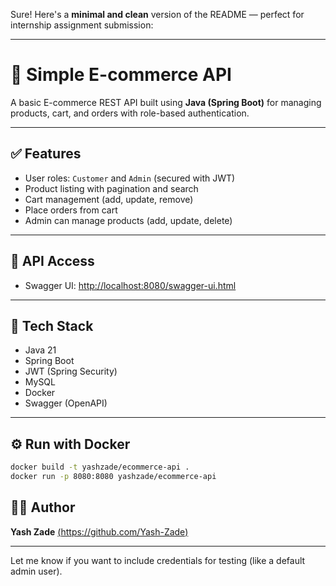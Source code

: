 Sure! Here's a **minimal and clean** version of the README — perfect for internship assignment submission:

---

# 🛒 Simple E-commerce API

A basic E-commerce REST API built using **Java (Spring Boot)** for managing products, cart, and orders with role-based authentication.

---

## ✅ Features

* User roles: `Customer` and `Admin` (secured with JWT)
* Product listing with pagination and search
* Cart management (add, update, remove)
* Place orders from cart
* Admin can manage products (add, update, delete)

---

## 🧪 API Access

* Swagger UI: [http://localhost:8080/swagger-ui.html](http://localhost:8080/swagger-ui.html)

---

## 🚀 Tech Stack

* Java 21
* Spring Boot
* JWT (Spring Security)
* MySQL
* Docker
* Swagger (OpenAPI)

---

## ⚙️ Run with Docker

```bash
docker build -t yashzade/ecommerce-api .
docker run -p 8080:8080 yashzade/ecommerce-api
```


## 🙋‍♂️ Author

**Yash Zade**
[(https://github.com/Yash-Zade)](https://github.com/Yash-Zade)

---

Let me know if you want to include credentials for testing (like a default admin user).
